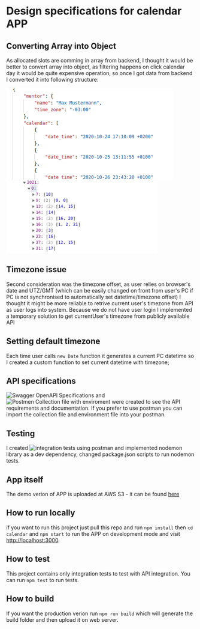 # Design specifications for calendar APP

## Converting Array into Object

As allocated slots are comming in array from backend, I thought it would be better to convert array into object, 
as filtering happens on click calendar day it would be quite expensive operation, so once I got data from backend
I converted it into following structure:

![Data from Backend](/documentation/assets/backend.png)
![Object on Frontend](/documentation/assets/frontend.png)

## Timezone issue

Second consideration was the timezone offset, as user relies on browser's date and UTZ/GMT (which can be easily changed on front from 
user's PC if PC is not synchronised to automatically set datetime/timezone offset) I thought it might be more reliable to retrive current user's timezone from API as user logs into system. Because we do not have user login I implemented a temporary solution to get currentUser's timezone
from publicly available API 

## Setting default timezone 

Each time user calls `new Date` function it generates a current PC datetime so I created a custom function to set current datetime with timezone;

## API specifications

![Swagger OpenAPI Specifications](/documentation/api/swagger) and ![Postmen Collection file with enviroment](/documentation/api/postman) were created
to see the API requirements and documentation.
If you prefer to use postman you can import the collection file and environment file into your postman.

## Testing

I created ![integration tests](/documentation/api/tests) using postman and implemented nodemon library as a dev dependency, changed package.json scripts to run nodemon tests.

## App itself

The demo verion of APP is uploaded at AWS S3 - it can be found [here](http://calendar-app-shakogele.s3-website.eu-central-1.amazonaws.com/)

## How to run locally

if you want to run this project just pull this repo and run `npm install` then `cd calendar` and `npm start` to run the APP on development mode
and visit [http://localhost:3000](http://localhost:3000).

## How to test

This project contains only integration tests to test with API integration. You can run `npm test` to run tests.

## How to build

If you want the production verion run `npm run build` which will generate the build folder and then upload it on web server.